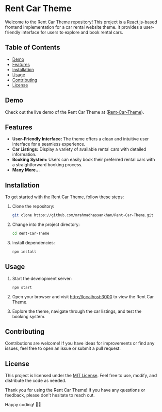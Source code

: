 # Rent Car Theme

Welcome to the Rent Car Theme repository! This project is a React.js-based frontend implementation for a car rental website theme. It provides a user-friendly interface for users to explore and book rental cars.

## Table of Contents

- [Demo](#demo)
- [Features](#features)
- [Installation](#installation)
- [Usage](#usage)
- [Contributing](#contributing)
- [License](#license)

## Demo

Check out the live demo of the Rent Car Theme at ([Rent-Car-Theme](https://mrahmadhassankhan.github.io/Rent-Car-Theme/)).

## Features

- **User-Friendly Interface:** The theme offers a clean and intuitive user interface for a seamless experience.
- **Car Listings:** Display a variety of available rental cars with detailed information.
- **Booking System:** Users can easily book their preferred rental cars with a straightforward booking process.
- **Many More...**

## Installation

To get started with the Rent Car Theme, follow these steps:

1. Clone the repository:

    ```bash
    git clone https://github.com/mrahmadhassankhan/Rent-Car-Theme.git
    ```

2. Change into the project directory:

    ```bash
    cd Rent-Car-Theme
    ```

3. Install dependencies:

    ```bash
    npm install
    ```

## Usage

1. Start the development server:

    ```bash
    npm start
    ```

2. Open your browser and visit [http://localhost:3000](http://localhost:3000) to view the Rent Car Theme.

3. Explore the theme, navigate through the car listings, and test the booking system.

## Contributing

Contributions are welcome! If you have ideas for improvements or find any issues, feel free to open an issue or submit a pull request. 

## License

This project is licensed under the [MIT License](LICENSE.md). Feel free to use, modify, and distribute the code as needed.

Thank you for using the Rent Car Theme! If you have any questions or feedback, please don't hesitate to reach out.

Happy coding! 🚗✨
